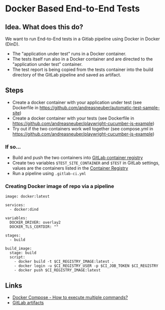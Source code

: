 # Docker Based End-to-End Tests

## Idea. What does this do?
We want to run End-to-End tests in a Gitlab pipeline using Docker in Docker (DinD).
- The "application under test" runs in a Docker container.  
- The tests itself run also in a Docker container and are directed to the "application under test" container.
- The test report is being copied from the tests container into the build directory of the GitLab pipeline and saved as artifact.

## Steps
- Create a docker container with your application under test (see Dockerfile in https://github.com/andreasneuber/automatic-test-sample-site)
- Create a docker container with your tests (see Dockerfile in https://github.com/andreasneuber/playwright-cucumber-js-example)
- Try out if the two containers work well together (see compose.yml in https://github.com/andreasneuber/playwright-cucumber-js-example)

### If so...
- Build and push the two containers into [GitLab container registry](https://docs.gitlab.com/ee/user/packages/container_registry/build_and_push_images.html)
- Create two variables `$TEST_SITE_CONTAINER` and `$TEST` in GitLab settings, values are the containers listed in the [Container Registry](https://gitlab.com/andreasneuber/ruby-cucumber-selenium-framework/container_registry)
- Run a pipeline using `.gitlab-ci.yml`

### Creating Docker image of repo via a pipeline
```
image: docker:latest

services:
  - docker:dind

variables:
  DOCKER_DRIVER: overlay2
  DOCKER_TLS_CERTDIR: ""

stages:
  - build

build_image:
  stage: build
  script:
    - docker build -t $CI_REGISTRY_IMAGE:latest .
    - docker login -u $CI_REGISTRY_USER -p $CI_JOB_TOKEN $CI_REGISTRY
    - docker push $CI_REGISTRY_IMAGE:latest

```

## Links
- [Docker Compose - How to execute multiple commands?](https://stackoverflow.com/questions/30063907/docker-compose-how-to-execute-multiple-commands)
- [GitLab artifacts](https://docs.gitlab.com/ee/ci/jobs/job_artifacts.html)
